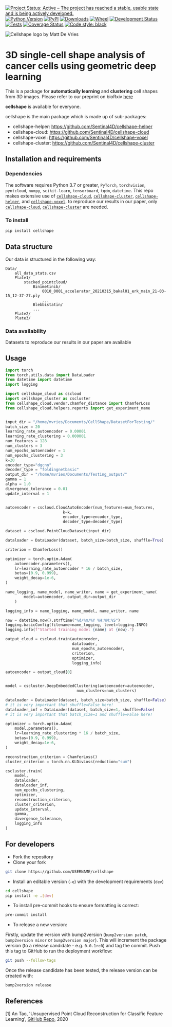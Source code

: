 [![Project Status: Active – The project has reached a stable, usable
state and is being actively
developed.](https://www.repostatus.org/badges/latest/active.svg)](https://www.repostatus.org/#active)
[![Python Version](https://img.shields.io/pypi/pyversions/cellshape.svg)](https://pypi.org/project/cellshape)
[![PyPI](https://img.shields.io/pypi/v/cellshape.svg)](https://pypi.org/project/cellshape)
[![Downloads](https://pepy.tech/badge/cellshape)](https://pepy.tech/project/cellshape)
[![Wheel](https://img.shields.io/pypi/wheel/cellshape.svg)](https://pypi.org/project/cellshape)
[![Development Status](https://img.shields.io/pypi/status/cellshape.svg)](https://github.com/Sentinal4D/cellshape)
[![Tests](https://img.shields.io/github/workflow/status/Sentinal4D/cellshape/tests)](
    https://github.com/Sentinal4D/cellshape/actions)
[![Coverage Status](https://coveralls.io/repos/github/Sentinal4D/cellshape/badge.svg?branch=master)](https://coveralls.io/github/Sentinal4D/cellshape?branch=master)
[![Code style: black](https://img.shields.io/badge/code%20style-black-000000.svg)](https://github.com/psf/black)

<img src="https://github.com/Sentinal4D/cellshape/blob/main/img/cellshape.png" 
     alt="Cellshape logo by Matt De Vries">

# 3D single-cell shape analysis of cancer cells using geometric deep learning


This is a package for **automatically learning** and **clustering** cell
shapes from 3D images. Please refer to our preprint on bioRxiv [here](https://www.biorxiv.org/content/10.1101/2022.06.17.496550v1)

**cellshape** is available for everyone.

cellshape is the main package which is made up of sub-packages:
- cellshape-helper: <https://github.com/Sentinal4D/cellshape-helper>
- cellshape-cloud: <https://github.com/Sentinal4D/cellshape-cloud> 
- cellshape-voxel: <https://github.com/Sentinal4D/cellshape-voxel>
- cellshape-cluster: <https://github.com/Sentinal4D/cellshape-cluster>

## Installation and requirements
### Dependencies
The software requires Python 3.7 or greater, `PyTorch`, `torchvision`, `pyntcloud`, `numpy`, `scikit-learn`, `tensorboard`, `tqdm`, `datetime`. This repo makes extensive use of [`cellshape-cloud`](https://github.com/Sentinal4D/cellshape-cloud), [`cellshape-cluster`](https://github.com/Sentinal4D/cellshape-cluster), [`cellshape-helper`](https://github.com/Sentinal4D/cellshape-helper), and [`cellshape-voxel`](https://github.com/Sentinal4D/cellshape-voxel). to reproduce our results in our paper, only [`cellshape-cloud`](https://github.com/Sentinal4D/cellshape-cloud), [`cellshape-cluster`](https://github.com/Sentinal4D/cellshape-cluster) are needed.

### To install
```bash
pip install cellshape
```

## Data structure

Our data is structured in the following way:

```
Data/
    all_data_stats.csv
    Plate1/
        stacked_pointcloud/
            Binimetinib/
                0010_0001_accelerator_20210315_bakal01_erk_main_21-03-15_12-37-27.ply
                ...
            Blebbistatin/
            ...
    Plate2/
    Plate3/
```
### Data availability
Datasets to reproduce our results in our paper are available

## Usage
```python
import torch
from torch.utils.data import DataLoader
from datetime import datetime
import logging

import cellshape_cloud as cscloud
import cellshape_cluster as cscluster
from cellshape_cloud.vendor.chamfer_distance import ChamferLoss
from cellshape_cloud.helpers.reports import get_experiment_name


input_dir = "/home/mvries/Documents/CellShape/DatasetForTesting/"
batch_size = 20
learning_rate_autoencoder = 0.00001
learning_rate_clustering = 0.000001
num_features = 128
num_clusters = 3
num_epochs_autoencoder = 1
num_epochs_clustering = 3
k=20
encoder_type="dgcnn"
decoder_type = "foldingnetbasic"
output_dir = "/home/mvries/Documents/Testing_output/"
gamma = 1
alpha = 1.0
divergence_tolerance = 0.01
update_interval = 1


autoencoder = cscloud.CloudAutoEncoder(num_features=num_features, 
                         k=k,
                         encoder_type=encoder_type,
                         decoder_type=decoder_type)

dataset = cscloud.PointCloudDataset(input_dir)

dataloader = DataLoader(dataset, batch_size=batch_size, shuffle=True)

criterion = ChamferLoss()

optimizer = torch.optim.Adam(
    autoencoder.parameters(),
    lr=learning_rate_autoencoder * 16 / batch_size,
    betas=(0.9, 0.999),
    weight_decay=1e-6,
)

name_logging, name_model, name_writer, name = get_experiment_name(
        model=autoencoder, output_dir=output_dir
    )

logging_info = name_logging, name_model, name_writer, name

now = datetime.now().strftime("%d/%m/%Y %H:%M:%S")
logging.basicConfig(filename=name_logging, level=logging.INFO)
logging.info(f"Started training model {name} at {now}.")

output_cloud = cscloud.train(autoencoder, 
                             dataloader,
                             num_epochs_autoencoder, 
                             criterion, 
                             optimizer,
                             logging_info)

autoencoder = output_cloud[0]


model = cscluster.DeepEmbeddedClustering(autoencoder=autoencoder, 
                               num_clusters=num_clusters)

dataloader = DataLoader(dataset, batch_size=batch_size, shuffle=False) 
# it is very important that shuffle=False here!
dataloader_inf = DataLoader(dataset, batch_size=1, shuffle=False) 
# it is very important that batch_size=1 and shuffle=False here!

optimizer = torch.optim.Adam(
    model.parameters(),
    lr=learning_rate_clustering * 16 / batch_size,
    betas=(0.9, 0.999),
    weight_decay=1e-6,
)

reconstruction_criterion = ChamferLoss()
cluster_criterion = torch.nn.KLDivLoss(reduction="sum")

cscluster.train(
    model,
    dataloader,
    dataloader_inf,
    num_epochs_clustering,
    optimizer,
    reconstruction_criterion,
    cluster_criterion,
    update_interval,
    gamma,
    divergence_tolerance,
    logging_info
)
```

## For developers
* Fork the repository
* Clone your fork
```bash
git clone https://github.com/USERNAME/cellshape
```
* Install an editable version (`-e`) with the development requirements (`dev`)
```bash
cd cellshape
pip install -e .[dev] 
```
* To install pre-commit hooks to ensure formatting is correct:
```bash
pre-commit install
```

* To release a new version:

Firstly, update the version with bump2version (`bump2version patch`, 
`bump2version minor` or `bump2version major`). This will increment the 
package version (to a release candidate - e.g. `0.0.1rc0`) and tag the 
commit. Push this tag to GitHub to run the deployment workflow:

```bash
git push --follow-tags
```

Once the release candidate has been tested, the release version can be created with:

```bash
bump2version release
```

## References
[1] An Tao, 'Unsupervised Point Cloud Reconstruction for Classific Feature Learning', [GitHub Repo](https://github.com/AnTao97/UnsupervisedPointCloudReconstruction), 2020
